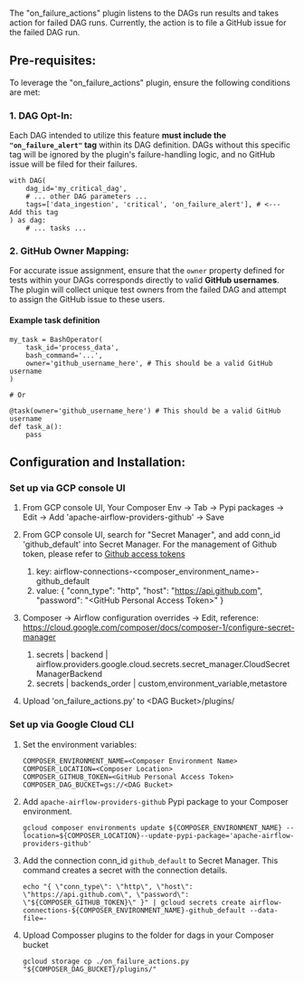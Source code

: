 The "on_failure_actions" plugin listens to the DAGs run results and takes action for failed DAG runs. Currently, the action is to file a GitHub issue for the failed DAG run.

## Pre-requisites:
To leverage the "on_failure_actions" plugin, ensure the following conditions are met:

### 1.  **DAG Opt-In:**
Each DAG intended to utilize this feature **must include the `"on_failure_alert"` tag** within its DAG definition. DAGs without this specific tag will be ignored by the plugin's failure-handling logic, and no GitHub issue will be filed for their failures.

    with DAG(
        dag_id='my_critical_dag',
        # ... other DAG parameters ...
        tags=['data_ingestion', 'critical', 'on_failure_alert'], # <--- Add this tag
    ) as dag:
        # ... tasks ...

### 2.  **GitHub Owner Mapping:**
For accurate issue assignment, ensure that the `owner` property defined for tests within your DAGs corresponds directly to valid **GitHub usernames**. The plugin will collect unique test owners from the failed DAG and attempt to assign the GitHub issue to these users.

#### Example task definition
    my_task = BashOperator(
        task_id='process_data',
        bash_command='...',
        owner='github_username_here', # This should be a valid GitHub username
    )

    # Or

    @task(owner='github_username_here') # This should be a valid GitHub username
    def task_a():
        pass

## Configuration and Installation:
### Set up via GCP console UI
1. From GCP console UI, Your Composer Env -> Tab -> Pypi packages -> Edit -> Add 'apache-airflow-providers-github' -> Save

2. From GCP console UI, search for "Secret Manager", and add conn_id 'github_default' into Secret Manager. For the management of Github token, please refer to [Github access tokens]
   1. key: airflow-connections-<composer_environment_name>-github_default
   2. value:
       {
           "conn_type": "http",
           "host": "https://api.github.com",
           "password": "\<GitHub Personal Access Token\>"
       }

3. Composer -> Airflow configuration overrides -> Edit, reference: https://cloud.google.com/composer/docs/composer-1/configure-secret-manager
   1. secrets | backend | airflow.providers.google.cloud.secrets.secret_manager.CloudSecretManagerBackend
   2. secrets | backends_order | custom,environment_variable,metastore

4. Upload 'on_failure_actions.py' to \<DAG Bucket\>/plugins/

### Set up via Google Cloud CLI
1. Set the environment variables:
    ```
    COMPOSER_ENVIRONMENT_NAME=<Composer Environment Name>
    COMPOSER_LOCATION=<Composer Location>
    COMPOSER_GITHUB_TOKEN=<GitHub Personal Access Token>
    COMPOSER_DAG_BUCKET=gs://<DAG Bucket>
    ```

2. Add `apache-airflow-providers-github` Pypi package to your Composer environment.
    ```
    gcloud composer environments update ${COMPOSER_ENVIRONMENT_NAME} --location=${COMPOSER_LOCATION}--update-pypi-package='apache-airflow-providers-github'
    ```

3. Add the connection conn_id `github_default` to Secret Manager. This command creates a secret with the connection details.
    ```
    echo "{ \"conn_type\": \"http\", \"host\": \"https://api.github.com\", \"password\": \"${COMPOSER_GITHUB_TOKEN}\" }" | gcloud secrets create airflow-connections-${COMPOSER_ENVIRONMENT_NAME}-github_default --data-file=-
    ```

4. Upload Composser plugins to the folder for dags in your Composer bucket
    ```
    gcloud storage cp ./on_failure_actions.py "${COMPOSER_DAG_BUCKET}/plugins/"
    ```


[Github access tokens]: (https://docs.github.com/en/authentication/keeping-your-account-and-data-secure/managing-your-personal-access-tokens)
